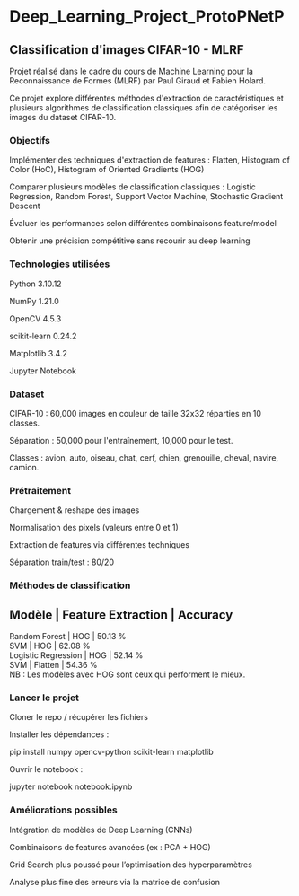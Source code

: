 # Deep_Learning_Project_ProtoPNetP

## Classification d'images CIFAR-10 - MLRF
Projet réalisé dans le cadre du cours de Machine Learning pour la Reconnaissance de Formes (MLRF) par Paul Giraud et Fabien Holard.

Ce projet explore différentes méthodes d'extraction de caractéristiques et plusieurs algorithmes de classification classiques afin de catégoriser les images du dataset CIFAR-10.

### Objectifs
Implémenter des techniques d'extraction de features : Flatten, Histogram of Color (HoC), Histogram of Oriented Gradients (HOG)

Comparer plusieurs modèles de classification classiques : Logistic Regression, Random Forest, Support Vector Machine, Stochastic Gradient Descent

Évaluer les performances selon différentes combinaisons feature/model

Obtenir une précision compétitive sans recourir au deep learning

### Technologies utilisées
Python 3.10.12

NumPy 1.21.0

OpenCV 4.5.3

scikit-learn 0.24.2

Matplotlib 3.4.2

Jupyter Notebook

### Dataset
CIFAR-10 : 60,000 images en couleur de taille 32x32 réparties en 10 classes.

Séparation : 50,000 pour l'entraînement, 10,000 pour le test.

Classes : avion, auto, oiseau, chat, cerf, chien, grenouille, cheval, navire, camion.

### Prétraitement
Chargement & reshape des images

Normalisation des pixels (valeurs entre 0 et 1)

Extraction de features via différentes techniques

Séparation train/test : 80/20

### Méthodes de classification

Modèle  	     |       Feature Extraction  |	Accuracy
--------------------------------------------------------
Random Forest    |    	HOG           | 	      50.13 % \
SVM	           |       HOG	      |            62.08 % \
Logistic Regression	|  HOG	         |         52.14 % \
SVM	         |         Flatten	      |        54.36 % \
NB : Les modèles avec HOG sont ceux qui performent le mieux.

### Lancer le projet
Cloner le repo / récupérer les fichiers

Installer les dépendances :

pip install numpy opencv-python scikit-learn matplotlib

Ouvrir le notebook :

jupyter notebook notebook.ipynb
### Améliorations possibles
Intégration de modèles de Deep Learning (CNNs)

Combinaisons de features avancées (ex : PCA + HOG)

Grid Search plus poussé pour l’optimisation des hyperparamètres

Analyse plus fine des erreurs via la matrice de confusion
